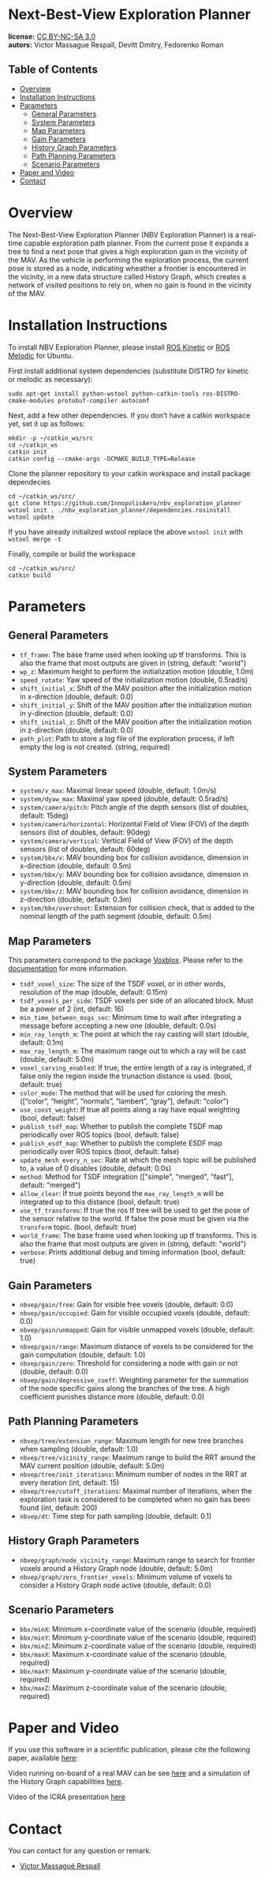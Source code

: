# Next-Best-View Exploration Planner
**license:** [CC BY-NC-SA 3.0](https://creativecommons.org/licenses/by-nc-sa/3.0/deed.en) <br/>
**autors:**  Victor Massague Respall, Devitt Dmitry, Fedorenko Roman

## Table of Contents
* [Overview](#overview)
* [Installation Instructions](#installation-instructions)
* [Parameters](#parameters)
  * [General Parameters](#general-parameters)
  * [System Parameters](#system-parameters)
  * [Map Parameters](#map-parameters)
  * [Gain Parameters](gain-parameters)
  * [History Graph Parameters](history-graph-parameters)
  * [Path Planning Parameters](path-planning-parameters)
  * [Scenario Parameters](scenario-parameters)
* [Paper and Video](#paper-and-video)
* [Contact](#contact)

# Overview

The Next-Best-View Exploration Planner (NBV Exploration Planner) is a real-time capable exploration path planner. 
From the current pose it expands a tree to find a next pose that gives a high exploration gain in the vicinity of the MAV.
As the vehicle is performing the exploration process, the current pose is stored as a node, indicating wheather a frontier is encountered in the vicinity, 
in a new data structure called History Graph, which creates a network of visited positions to rely on, when no gain is found in the vicinity of the MAV.

# Installation Instructions
To install NBV Exploration Planner, please install [ROS Kinetic](http://wiki.ros.org/kinetic/Installation/Ubuntu/) or [ROS Melodic](http://wiki.ros.org/melodic/Installation/Ubuntu/) for Ubuntu.

First install additional system dependencies (substitute DISTRO for kinetic or melodic as necessary):

```
sudo apt-get install python-wstool python-catkin-tools ros-DISTRO-cmake-modules protobuf-compiler autoconf
```

Next, add a few other dependencies. If you don’t have a catkin workspace yet, set it up as follows:

```
mkdir -p ~/catkin_ws/src
cd ~/catkin_ws
catkin init
catkin config --cmake-args -DCMAKE_BUILD_TYPE=Release
```

Clone the planner repository to your catkin workspace and install package dependecies

```
cd ~/catkin_ws/src/
git clone https://github.com/InnopolisAero/nbv_exploration_planner
wstool init . ./nbv_exploration_planner/dependencies.rosinstall
wstool update
```

If you have already initialized wstool replace the above `wstool init` with `wstool merge -t`

Finally, compile or build the workspace
```
cd ~/catkin_ws/src/
catkin build
```

# Parameters

## General Parameters
* `tf_frame`: The base frame used when looking up tf transforms. This is also the frame that most outputs are given in (string, default: "world")
* `wp_z`: Maximum height to perform the initialization motion (double, 1.0m)
* `speed_rotate`: Yaw speed of the initialization motion (double, 0.5rad/s)
* `shift_initial_x`: Shift of the MAV position after the initialization motion in x-direction (double, default: 0.0)
* `shift_initial_y`: Shift of the MAV position after the initialization motion in y-direction (double, default: 0.0)
* `shift_initial_z`: Shift of the MAV position after the initialization motion in z-direction (double, default: 0.0)
* `path_plot`: Path to store a log file of the exploration process, if left empty the log is not created. (string, required)

## System Parameters
* `system/v_max`: Maximal linear speed (double, default: 1.0m/s)
* `system/dyaw_max`: Maximal yaw speed (double, default: 0.5rad/s)
* `system/camera/pitch`: Pitch angle of the depth sensors (list of doubles, default: 15deg)
* `system/camera/horizontal`: Horizontal Field of View (FOV) of the depth sensors (list of doubles, default: 90deg)
* `system/camera/vertical`: Vertical Field of View (FOV) of the depth sensors (list of doubles, default: 60deg)
* `system/bbx/x`: MAV bounding box for collision avoidance, dimension in x-direction (double, default: 0.5m)
* `system/bbx/y`: MAV bounding box for collision avoidance, dimension in y-direction (double, default: 0.5m)
* `system/bbx/z`: MAV bounding box for collision avoidance, dimension in z-direction (double, default: 0.3m)
* `system/bbx/overshoot`: Extension for collision check, that is added to the nominal length of the path segment (double, default: 0.5m)

## Map Parameters
This parameters correspond to the package [Voxblox](https://github.com/ethz-asl/voxblox). 
Please refer to the [documentation](https://voxblox.readthedocs.io/en/latest/pages/The-Voxblox-Node.html#) for more information.

* `tsdf_voxel_size`: The size of the TSDF voxel, or in other words, resolution of the map (double, default: 0.15m)
* `tsdf_voxels_per_side`: TSDF voxels per side of an allocated block. Must be a power of 2 (int, default: 16) 
* `min_time_between_msgs_sec`: Minimum time to wait after integrating a message before accepting a new one (double, default: 0.0s)
* `min_ray_length_m`: The point at which the ray casting will start (double, default: 0.1m)
* `max_ray_length_m`: The maximum range out to which a ray will be cast (double, default: 5.0m)
* `voxel_carving_enabled`: If true, the entire length of a ray is integrated, if false only the region inside the trunaction distance is used. (bool, default: true)
* `color_mode`: The method that will be used for coloring the mesh. ([“color”, “height”, “normals”, “lambert”, “gray”], default: "color")
* `use_const_weight`: If true all points along a ray have equal weighting (bool, default: false)
* `publish_tsdf_map`: Whether to publish the complete TSDF map periodically over ROS topics (bool, default: false)
* `publish_esdf_map`: Whether to publish the complete ESDF map periodically over ROS topics (bool, default: false)
* `update_mesh_every_n_sec`: Rate at which the mesh topic will be published to, a value of 0 disables (double, default: 0.0s)
* `method`: Method for TSDF integration (["simple", "merged", "fast"], default: "merged")
* `allow_clear`: If true points beyond the `max_ray_length_m` will be integrated up to this distance (bool, default: true)
* `use_tf_transforms`: If true the ros tf tree will be used to get the pose of the sensor relative to the world. 
If false the pose must be given via the `transform` topic. (bool, default: true)
* `world_frame`: The base frame used when looking up tf transforms. This is also the frame that most outputs are given in (string, default: "world")
* `verbose`: Prints additional debug and timing information (bool, default: true)


## Gain Parameters
* `nbvep/gain/free`: Gain for visible free voxels (double, default: 0.0)
* `nbvep/gain/occupied`: Gain for visible occupied voxels (double, default: 0.0)
* `nbvep/gain/unmapped`: Gain for visible unmapped voxels (double, default: 1.0)
* `nbvep/gain/range`: Maximum distance of voxels to be considered for the gain computation (double, default: 1.0) 
* `nbvep/gain/zero`: Threshold for considering a node with gain or not (double, default: 0.0)
* `nbvep/gain/degressive_coeff`: Weighting parameter for the summation of the node specific gains along the branches of the tree. A high coefficient punishes distance more (double, default: 0.0)

## Path Planning Parameters
* `nbvep/tree/extension_range`: Maximum length for new tree branches when sampling (double, default: 1.0)
* `nbvep/tree/vicinity_range`: Maximum range to build the RRT around the MAV current position (double, default: 5.0m)
* `nbvep/tree/init_iterations`: Minimum number of nodes in the RRT at every iteration (int, default: 15)
* `nbvep/tree/cutoff_iterations`: Maximal number of iterations, when the exploration task is considered to be completed when no gain has been found (int, default: 200)
* `nbvep/dt`: Time step for path sampling (double, default: 0.1)

## History Graph Parameters
* `nbvep/graph/node_vicinity_range`: Maximum range to search for frontier voxels around a History Graph node (double, default: 5.0m) 
* `nbvep/graph/zero_frontier_voxels`: Minimum volume of voxels to consider a History Graph node active (double, default: 0.0)

## Scenario Parameters
* `bbx/minX`: Minimum x-coordinate value of the scenario (double, required)
* `bbx/minY`: Minimum y-coordinate value of the scenario (double, required)
* `bbx/minZ`: Minimum z-coordinate value of the scenario (double, required)
* `bbx/maxX`: Maximum x-coordinate value of the scenario (double, required)
* `bbx/maxY`: Maximum y-coordinate value of the scenario (double, required)
* `bbx/maxZ`: Maximum z-coordinate value of the scenario (double, required)

# Paper and Video
If you use this software in a scientific publication, please cite the following paper, available [here](https://www.researchgate.net/publication/352169649_Fast_Sampling-based_Next-Best-View_Exploration_Algorithm_for_a_MAV):


Video running on-board of a real MAV can be see [here](https://www.youtube.com/watch?v=4HwDi0ACCY0) and a simulation of the History Graph capabilities [here](https://www.youtube.com/watch?v=V9ppuyBhTFU).

Video of the ICRA presentation [here](https://www.youtube.com/watch?v=gXNHN-O5v9Y)

# Contact

You can contact for any question or remark:
* [Victor Massagué Respall](mailto:v.respall@innopolis.ru)
